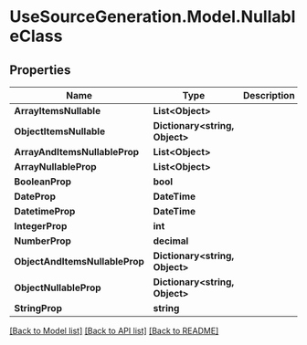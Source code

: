 # UseSourceGeneration.Model.NullableClass

## Properties

Name | Type | Description | Notes
------------ | ------------- | ------------- | -------------
**ArrayItemsNullable** | **List&lt;Object&gt;** |  | [optional] 
**ObjectItemsNullable** | **Dictionary&lt;string, Object&gt;** |  | [optional] 
**ArrayAndItemsNullableProp** | **List&lt;Object&gt;** |  | [optional] 
**ArrayNullableProp** | **List&lt;Object&gt;** |  | [optional] 
**BooleanProp** | **bool** |  | [optional] 
**DateProp** | **DateTime** |  | [optional] 
**DatetimeProp** | **DateTime** |  | [optional] 
**IntegerProp** | **int** |  | [optional] 
**NumberProp** | **decimal** |  | [optional] 
**ObjectAndItemsNullableProp** | **Dictionary&lt;string, Object&gt;** |  | [optional] 
**ObjectNullableProp** | **Dictionary&lt;string, Object&gt;** |  | [optional] 
**StringProp** | **string** |  | [optional] 

[[Back to Model list]](../../README.md#documentation-for-models) [[Back to API list]](../../README.md#documentation-for-api-endpoints) [[Back to README]](../../README.md)

